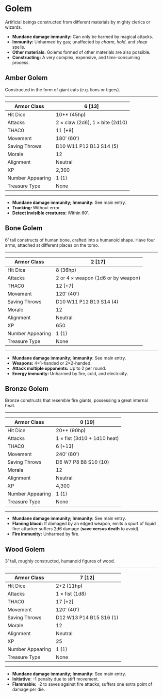# Golem

Artificial beings constructed from different materials by mighty clerics or wizards.

- **Mundane damage immunity:** Can only be harmed by magical attacks.
- **Immunity:** Unharmed by gas; unaffected by *charm*, *hold*, and *sleep* spells.
- **Other materials:** Golems formed of other materials are also possible.
- **Constructing:** A very complex, expensive, and time-consuming process.

## Amber Golem

Constructed in the form of giant cats (e.g. lions or tigers).

------

| Armor Class     | 6 [13]                          |
| ---------------- | ------------------------------- |
| Hit Dice         | 10** (45hp)                     |
| Attacks          | 2 × claw (2d6), 1 × bite (2d10) |
| THAC0            | 11 [+8]                         |
| Movement         | 180’ (60’)                      |
| Saving Throws    | D10 W11 P12 B13 S14 (5)         |
| Morale           | 12                              |
| Alignment        | Neutral                         |
| XP               | 2,300                           |
| Number Appearing | 1 (1)                           |
| Treasure Type    | None                            |

------

- **Mundane damage immunity; Immunity:** See main entry.
- **Tracking:** Without error.
- **Detect invisible creatures:** Within 60’.

## Bone Golem

6’ tall constructs of human bone, crafted into a humanoid shape. Have four arms, attached at different places on the torso.

------

| Armor Class     | 2 [17]                             |
| ---------------- | ---------------------------------- |
| Hit Dice         | 8 (36hp)                           |
| Attacks          | 2 or 4 × weapon (1d6 or by weapon) |
| THAC0            | 12 [+7]                            |
| Movement         | 120’ (40’)                         |
| Saving Throws    | D10 W11 P12 B13 S14 (4)            |
| Morale           | 12                                 |
| Alignment        | Neutral                            |
| XP               | 650                                |
| Number Appearing | 1 (1)                              |
| Treasure Type    | None                               |

------

- **Mundane damage immunity; Immunity:** See main entry.
- **Weapons:** 4×1-handed or 2×2-handed.
- **Attack multiple opponents:** Up to 2 per round.
- **Energy immunity:** Unharmed by fire, cold, and electricity.

## Bronze Golem

Bronze constructs that resemble fire giants, possessing a great internal heat.

------

| Armor Class     | 0 [19]                      |
| ---------------- | --------------------------- |
| Hit Dice         | 20** (90hp)                 |
| Attacks          | 1 × fist (3d10 + 1d10 heat) |
| THAC0            | 6 [+13]                     |
| Movement         | 240’ (80’)                  |
| Saving Throws    | D6 W7 P8 B8 S10 (10)        |
| Morale           | 12                          |
| Alignment        | Neutral                     |
| XP               | 4,300                       |
| Number Appearing | 1 (1)                       |
| Treasure Type    | None                        |

------

- **Mundane damage immunity; Immunity:** See main entry.
- **Flaming blood:** If damaged by an edged weapon, emits a spurt of liquid fire: attacker suffers 2d6 damage (**save versus death** to avoid).
- **Fire immunity:** Unharmed by fire.

## Wood Golem

3’ tall, roughly constructed, humanoid figures of wood.

------

| Armor Class     | 7 [12]                  |
| ---------------- | ----------------------- |
| Hit Dice         | 2+2 (11hp)              |
| Attacks          | 1 × fist (1d8)          |
| THAC0            | 17 [+2]                 |
| Movement         | 120’ (40’)              |
| Saving Throws    | D12 W13 P14 B15 S16 (1) |
| Morale           | 12                      |
| Alignment        | Neutral                 |
| XP               | 25                      |
| Number Appearing | 1 (1)                   |
| Treasure Type    | None                    |

------

- **Mundane damage immunity; Immunity:** See main entry.
- **Initiative:** -1 penalty due to stiff movement.
- **Flammable:** -2 to saves against fire attacks; suffers one extra point of damage per die.